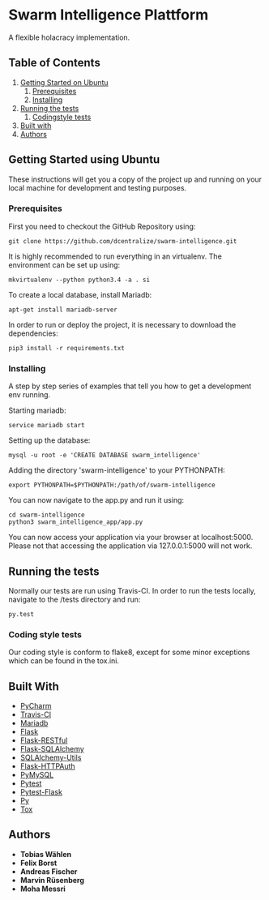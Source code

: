 # Swarm Intelligence Plattform
A flexible holacracy implementation.

## Table of Contents
1. [Getting Started on Ubuntu](#linux)
    1. [Prerequisites](#linuxpre)
    2. [Installing](#linuxinstall)
2. [Running the tests](#test)
    1. [Codingstyle tests](#codingstyle)
3. [Built with](#tools)
4. [Authors](#authors)

## Getting Started using Ubuntu <a name="linux"></a>
These instructions will get you a copy of the project up and running on your local machine for development and testing purposes.

### Prerequisites <a name="linuxpre"></a>
First you need to checkout the GitHub Repository using:
```
git clone https://github.com/dcentralize/swarm-intelligence.git
```
It is highly recommended to run everything in an virtualenv. The environment can be set up using:
```
mkvirtualenv --python python3.4 -a . si
```
To create a local database, install Mariadb:
```
apt-get install mariadb-server
```
In order to run or deploy the project, it is necessary to download the dependencies:
```
pip3 install -r requirements.txt
```

### Installing <a name="linuxinstall"></a>
A step by step series of examples that tell you how to get a development env running.

Starting mariadb:
```
service mariadb start
```
Setting up the database:
```
mysql -u root -e 'CREATE DATABASE swarm_intelligence'
```
Adding the directory 'swarm-intelligence' to your PYTHONPATH:
```
export PYTHONPATH=$PYTHONPATH:/path/of/swarm-intelligence
```
You can now navigate to the app.py and run it using:
```
cd swarm-intelligence
python3 swarm_intelligence_app/app.py
```
You can now access your application via your browser at localhost:5000.
Please not that accessing the application via 127.0.0.1:5000 will not work.

## Running the tests <a name="tests"></a>
Normally our tests are run using Travis-CI.
In order to run the tests locally, navigate to the /tests directory and run:
```
py.test
```

### Coding style tests <a name="codingstyle"></a>
Our coding style is conform to flake8, except for some minor exceptions which can be found in the tox.ini.

## Built With <a name="tools"></a>
* [PyCharm](https://www.jetbrains.com/pycharm/)
* [Travis-CI](https://travis-ci.org/)
* [Mariadb](https://mariadb.org/)
* [Flask](http://flask.pocoo.org/docs/0.11/)
* [Flask-RESTful](https://flask-restful-cn.readthedocs.io/en/0.3.5/)
* [Flask-SQLAlchemy](http://flask-sqlalchemy.pocoo.org/2.1/)
* [SQLAlchemy-Utils](https://github.com/kvesteri/sqlalchemy-utils)
* [Flask-HTTPAuth](https://flask-httpauth.readthedocs.io/en/latest/)
* [PyMySQL](https://media.readthedocs.org/pdf/pymysql/latest/pymysql.pdf)
* [Pytest](http://doc.pytest.org/en/latest/)
* [Pytest-Flask](https://pytest-flask.readthedocs.io/en/latest/)
* [Py](https://pypi.python.org/pypi)
* [Tox](https://tox.readthedocs.io/en/latest/)

## Authors <a name="authors"></a>
* **Tobias Wählen**
* **Felix Borst**
* **Andreas Fischer**
* **Marvin Rüsenberg**
* **Moha Messri**
